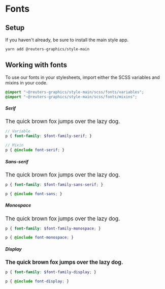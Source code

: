 # Fonts

## Setup

If you haven't already, be sure to install the main style app.

```bash
yarn add @reuters-graphics/style-main
```

## Working with fonts

To use our fonts in your stylesheets, import either the SCSS variables and mixins in your code.

```scss
@import "~@reuters-graphics/style-main/scss/fonts/variables";
@import "~@reuters-graphics/style-main/scss/fonts/mixins";
```

##### Serif
<div class='font-serif' style="font-size: 1.2em;">The quick brown fox jumps over the lazy dog.</div>

```SCSS
// Variable
p { font-family: $font-family-serif; }

// Mixin
p { @include font-serif; }
```

##### Sans-serif
<div class='font-sans' style="font-size: 1.2em;">The quick brown fox jumps over the lazy dog.</div>

```SCSS
p { font-family: $font-family-sans-serif; }

p { @include font-sans; }
```

##### Monospace
<div class='font-monospace' style="font-size: 1.2em;">The quick brown fox jumps over the lazy dog.</div>

```SCSS
p { font-family: $font-family-monospace; }

p { @include font-monospace; }
```

##### Display
<div class='font-display' style="font-size: 1.2em;"><strong>The quick brown fox jumps over the lazy dog.</strong></div>

```SCSS
p { font-family: $font-family-display; }

p { @include font-display; }
```
